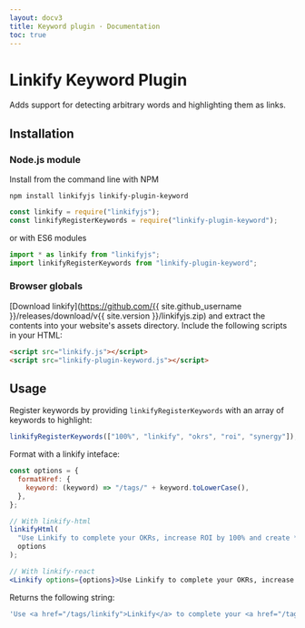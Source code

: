 ```yaml
---
layout: docv3
title: Keyword plugin · Documentation
toc: true
---
```


# Linkify Keyword Plugin

Adds support for detecting arbitrary words and highlighting them as links.

## Installation

### Node.js module

Install from the command line with NPM

```
npm install linkifyjs linkify-plugin-keyword
```

```js
const linkify = require("linkifyjs");
const linkifyRegisterKeywords = require("linkify-plugin-keyword");
```

or with ES6 modules

```js
import * as linkify from "linkifyjs";
import linkifyRegisterKeywords from "linkify-plugin-keyword";
```

### Browser globals

[Download linkify](https://github.com/{{ site.github_username }}/releases/download/v{{ site.version }}/linkifyjs.zip)
and extract the contents into your website's assets directory.
Include the following scripts in your HTML:

```html
<script src="linkify.js"></script>
<script src="linkify-plugin-keyword.js"></script>
```

## Usage

Register keywords by providing `linkifyRegisterKeywords` with an array of keywords to highlight:

```js
linkifyRegisterKeywords(["100%", "linkify", "okrs", "roi", "synergy"]);
```

Format with a linkify inteface:

```jsx
const options = {
  formatHref: {
    keyword: (keyword) => "/tags/" + keyword.toLowerCase(),
  },
};

// With linkify-html
linkifyHtml(
  "Use Linkify to complete your OKRs, increase ROI by 100% and create *synergy*",
  options
);

// With linkify-react
<Linkify options={options}>Use Linkify to complete your OKRs, increase ROI by 100% and create *synergy*</Linkify>
```

Returns the following string:

```js
'Use <a href="/tags/linkify">Linkify</a> to complete your <a href="/tags/okrs">OKRs</a>, increase <a href="/tags/roi">ROI</a> by <a href="/tags/100%">100%</a> and create *<a href="/tags/synergy">synergy</a>*'
```
